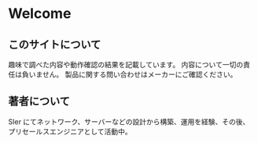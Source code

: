 # Welcome


## このサイトについて

趣味で調べた内容や動作確認の結果を記載しています。
内容について一切の責任は負いません。
製品に関する問い合わせはメーカーにご確認ください。

## 著者について

SIer にてネットワーク、サーバーなどの設計から構築、運用を経験、その後、プリセールスエンジニアとして活動中。


